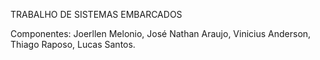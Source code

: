 TRABALHO DE SISTEMAS EMBARCADOS 


Componentes: Joerllen Melonio, José Nathan Araujo, Vinicius Anderson, Thiago Raposo, Lucas Santos.
